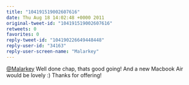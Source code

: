 ```yaml
---
title: "104191519002607616"
date: Thu Aug 18 14:02:48 +0000 2011
original-tweet-id: "104191519002607616"
retweets: 0
favorites: 0
reply-tweet-id: "104190226649448448"
reply-user-id: "34163"
reply-user-screen-name: "Malarkey"
---
```

<a href="https://twitter.com/Malarkey">@Malarkey</a> Well done chap, thats good going! And a new Macbook Air would be lovely :) Thanks for offering!
